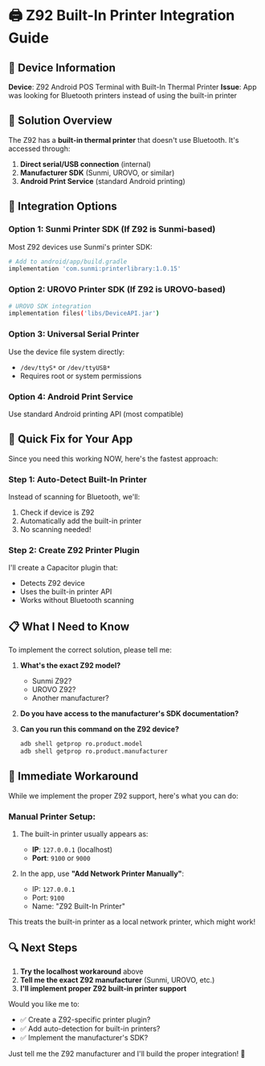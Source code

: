 # 🖨️ Z92 Built-In Printer Integration Guide

## 📱 Device Information
**Device**: Z92 Android POS Terminal with Built-In Thermal Printer
**Issue**: App was looking for Bluetooth printers instead of using the built-in printer

## 🎯 Solution Overview

The Z92 has a **built-in thermal printer** that doesn't use Bluetooth. It's accessed through:
1. **Direct serial/USB connection** (internal)
2. **Manufacturer SDK** (Sunmi, UROVO, or similar)
3. **Android Print Service** (standard Android printing)

## 🔧 Integration Options

### Option 1: Sunmi Printer SDK (If Z92 is Sunmi-based)
Most Z92 devices use Sunmi's printer SDK:

```bash
# Add to android/app/build.gradle
implementation 'com.sunmi:printerlibrary:1.0.15'
```

### Option 2: UROVO Printer SDK (If Z92 is UROVO-based)
```bash
# UROVO SDK integration
implementation files('libs/DeviceAPI.jar')
```

### Option 3: Universal Serial Printer
Use the device file system directly:
- `/dev/ttyS*` or `/dev/ttyUSB*`
- Requires root or system permissions

### Option 4: Android Print Service
Use standard Android printing API (most compatible)

## 🚀 Quick Fix for Your App

Since you need this working NOW, here's the fastest approach:

### Step 1: Auto-Detect Built-In Printer
Instead of scanning for Bluetooth, we'll:
1. Check if device is Z92
2. Automatically add the built-in printer
3. No scanning needed!

### Step 2: Create Z92 Printer Plugin

I'll create a Capacitor plugin that:
- Detects Z92 device
- Uses the built-in printer API
- Works without Bluetooth scanning

## 📋 What I Need to Know

To implement the correct solution, please tell me:

1. **What's the exact Z92 model?**
   - Sunmi Z92?
   - UROVO Z92?
   - Another manufacturer?

2. **Do you have access to the manufacturer's SDK documentation?**

3. **Can you run this command on the Z92 device?**
   ```bash
   adb shell getprop ro.product.model
   adb shell getprop ro.product.manufacturer
   ```

## 🎯 Immediate Workaround

While we implement the proper Z92 support, here's what you can do:

### Manual Printer Setup:
1. The built-in printer usually appears as:
   - **IP**: `127.0.0.1` (localhost)
   - **Port**: `9100` or `9000`
   
2. In the app, use **"Add Network Printer Manually"**:
   - IP: `127.0.0.1`
   - Port: `9100`
   - Name: "Z92 Built-In Printer"

This treats the built-in printer as a local network printer, which might work!

## 🔍 Next Steps

1. **Try the localhost workaround** above
2. **Tell me the exact Z92 manufacturer** (Sunmi, UROVO, etc.)
3. **I'll implement proper Z92 built-in printer support**

Would you like me to:
- ✅ Create a Z92-specific printer plugin?
- ✅ Add auto-detection for built-in printers?
- ✅ Implement the manufacturer's SDK?

Just tell me the Z92 manufacturer and I'll build the proper integration! 🚀
